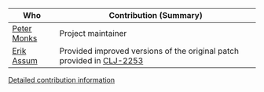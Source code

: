 | **Who**                                            | **Contribution (Summary)**                                                                                            |
| -------------------------------------------------- | --------------------------------------------------------------------------------------------------------------------- |
| [Peter Monks](https://github.com/pmonks)           | Project maintainer                                                                                                    |
| [Erik Assum](https://github.com/slipset)           | Provided improved versions of the original patch provided in [CLJ-2253](https://dev.clojure.org/jira/browse/CLJ-2253) |

[Detailed contribution information](https://github.com/pmonks/CLJ-2253/graphs/contributors)
